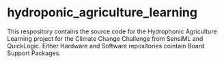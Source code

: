 # hydroponic_agriculture_learning
This respository contains the source code for the Hydrophonic Agriculture Learning project for the Climate Change Challenge from SensiML and QuickLogic. Either Hardware and Software repositories cointain Board Support Packages.
